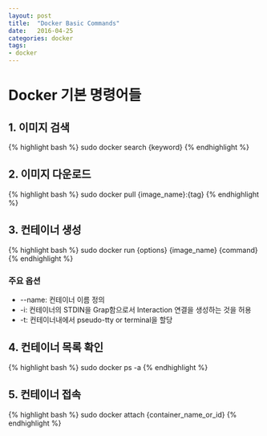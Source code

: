 ```yaml
---
layout: post
title:  "Docker Basic Commands"
date:   2016-04-25
categories: docker
tags:
- docker
---
```

# Docker 기본 명령어들

## 1. 이미지 검색
{% highlight bash %}
sudo docker search {keyword}
{% endhighlight %}

## 2. 이미지 다운로드
{% highlight bash %}
sudo docker pull {image_name}:{tag}
{% endhighlight %}

## 3. 컨테이너 생성
{% highlight bash %}
sudo docker run {options} {image_name} {command}
{% endhighlight %}
### 주요 옵션
* --name: 컨테이너 이름 정의
* -i: 컨테이너의 STDIN을 Grap함으로서 Interaction 연결을 생성하는 것을 허용
* -t: 컨테이너내에서 pseudo-tty or terminal을 할당

## 4. 컨테이너 목록 확인
{% highlight bash %}
sudo docker ps -a
{% endhighlight %}

## 5. 컨테이너 접속
{% highlight bash %}
sudo docker attach {container_name_or_id}
{% endhighlight %}

